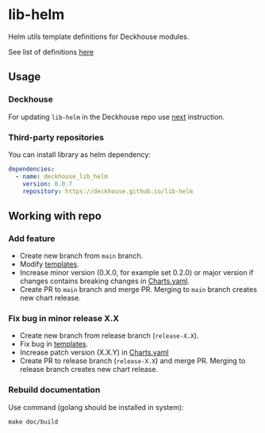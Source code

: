 # lib-helm

Helm utils template definitions for Deckhouse modules.

See list of definitions [here](charts/helm_lib/README.md)

## Usage

### Deckhouse

For updating `lib-helm` in the Deckhouse repo use [next](https://github.com/deckhouse/deckhouse/blob/main/helm_lib/README.md) instruction.

### Third-party repositories

You can install library as helm dependency:

```yaml
dependencies:
  - name: deckhouse_lib_helm
    version: 0.0.7
    repository: https://deckhouse.github.io/lib-helm
```

## Working with repo

### Add feature
- Create new branch from `main` branch.
- Modify [templates](charts/helm_lib/templates).
- Increase minor version (0.X.0, for example set 0.2.0) or major version if changes contains breaking changes in [Charts.yaml](charts/helm_lib/Chart.yaml).
- Create PR to `main` branch and merge PR. Merging to `main` branch creates new chart release.

### Fix bug in minor release X.X
- Create new branch from release branch (`release-X.X`).
- Fix bug in [templates](charts/helm_lib/templates).
- Increase patch version (X.X.Y) in [Charts.yaml](charts/helm_lib/Chart.yaml)
- Create PR to release branch (`release-X.X`) and merge PR. Merging to release branch creates new chart release.

### Rebuild documentation

Use command (golang should be installed in system):

`make doc/build`
